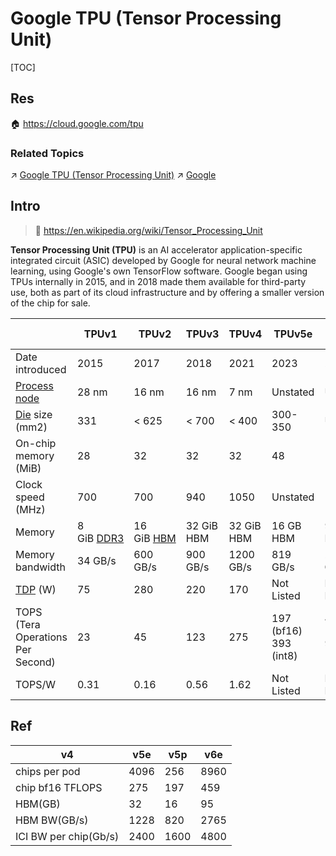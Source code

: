 # Google TPU (Tensor Processing Unit)

[TOC]



## Res
🏠 https://cloud.google.com/tpu


### Related Topics
↗ [Google TPU (Tensor Processing Unit)](Google%20TPU%20(Tensor%20Processing%20Unit).md)
↗ [Google](../../../../../../../🗺%20CS%20Overview/Electronics%20&%20Information%20Technologies%20Business%20Fields%20Research/📌%20Comprehensive%20IT%20Service%20Providers/Google.md)



## Intro
> 🔗 https://en.wikipedia.org/wiki/Tensor_Processing_Unit

**Tensor Processing Unit (TPU)** is an AI accelerator application-specific integrated circuit (ASIC) developed by Google for neural network machine learning, using Google's own TensorFlow software. Google began using TPUs internally in 2015, and in 2018 made them available for third-party use, both as part of its cloud infrastructure and by offering a smaller version of the chip for sale.

|                                                                                                                   | TPUv1                                                               | TPUv2                                                                                     | TPUv3      | TPUv4      | TPUv5e                | TPUv5p                | Edge v1 |
| ----------------------------------------------------------------------------------------------------------------- | ------------------------------------------------------------------- | ----------------------------------------------------------------------------------------- | ---------- | ---------- | --------------------- | --------------------- | ------- |
| Date introduced                                                                                                   | 2015                                                                | 2017                                                                                      | 2018       | 2021       | 2023                  | 2023                  | 2018    |
| [Process node](https://en.wikipedia.org/wiki/Semiconductor_device_fabrication "Semiconductor device fabrication") | 28 nm                                                               | 16 nm                                                                                     | 16 nm      | 7 nm       | Unstated              | Unstated              |         |
| [Die](https://en.wikipedia.org/wiki/Die_(integrated_circuit) "Die (integrated circuit)") size (mm2)               | 331                                                                 | < 625                                                                                     | < 700      | < 400      | 300-350               | Unstated              |         |
| On-chip memory (MiB)                                                                                              | 28                                                                  | 32                                                                                        | 32         | 32         | 48                    | 112                   |         |
| Clock speed (MHz)                                                                                                 | 700                                                                 | 700                                                                                       | 940        | 1050       | Unstated              | 1750                  |         |
| Memory                                                                                                            | 8 GiB [DDR3](https://en.wikipedia.org/wiki/DDR3_SDRAM "DDR3 SDRAM") | 16 GiB [HBM](https://en.wikipedia.org/wiki/High_Bandwidth_Memory "High Bandwidth Memory") | 32 GiB HBM | 32 GiB HBM | 16 GB HBM             | 95 GB HBM             |         |
| Memory bandwidth                                                                                                  | 34 GB/s                                                             | 600 GB/s                                                                                  | 900 GB/s   | 1200 GB/s  | 819 GB/s              | 2765 GB/s             |         |
| [TDP](https://en.wikipedia.org/wiki/Thermal_design_power "Thermal design power") (W)                              | 75                                                                  | 280                                                                                       | 220        | 170        | Not Listed            | Not Listed            | 2       |
| TOPS (Tera Operations Per Second)                                                                                 | 23                                                                  | 45                                                                                        | 123        | 275        | 197 (bf16) 393 (int8) | 459 (bf16) 918 (int8) | 4       |
| TOPS/W                                                                                                            | 0.31                                                                | 0.16                                                                                      | 0.56       | 1.62       | Not Listed            | Not Listed            | 2       |



## Ref
[简单谈谈Google TPUv6 | 微信公众号]: https://mp.weixin.qq.com/s/ddhY4zB7wjNXYg_pIxsGJQ

|v4|v5e|v5p|v6e|
|---|---|---|---|
|chips per pod|4096|256|8960|256|
|chip bf16 TFLOPS|275|197|459|926|
|HBM(GB)|32|16|95|32|
|HBM BW(GB/s)|1228|820|2765|1640|
|ICI BW per chip(Gb/s)|2400|1600|4800|3200|

[Tensor Processing Unit (TPU) | Semiconductor Engineering]: https://semiengineering.com/knowledge_centers/integrated-circuit/ic-types/processors/tensor-processing-unit-tpu/
